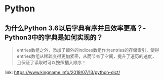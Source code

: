 # Python
## 为什么Python 3.6以后字典有序并且效率更高？- Python3中的字典是如何实现的？
> entries数组之外，添加了额外的indices数组作为entries的存储索引，使得entries数组从稀疏变得更加紧密，从而节省了空间，提升了遍历的速度，且保证了读取时可以按照插入顺序！

link: https://www.kingname.info/2019/07/13/python-dict/

